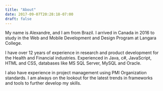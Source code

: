 ```yaml
---
title: "About"
date: 2017-09-07T20:28:18-07:00
draft: false
---
```


My name is Alexandre, and I am from Brazil. I arrived in Canada in 2016 to study in the Web and Mobile Development and Design Program at Langara College.

I have over 12 years of experience in research and product development for the Health and Financial industries. Experienced in Java, c#, JavaScript, HTML and CSS, databases like MS SQL Server, MySQL and Oracle.

I also have experience in project management using PMI Organization standards. I am always on the lookout for the latest trends in frameworks and tools to further develop my skills. 

